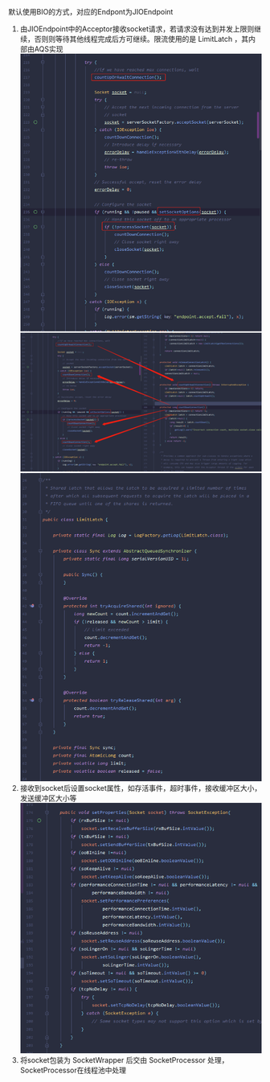
默认使用BIO的方式，对应的Endpont为JIOEndpoint

1. 由JIOEndpoint中的Acceptor接收socket请求，若请求没有达到并发上限则继续，否则则等待其他线程完成后方可继续。限流使用的是 LimitLatch ，其内部由AQS实现
![](images/2020-01-04-23-47-15.png)
![](images/2020-01-04-23-51-45.png)
![](images/2020-01-04-23-44-06.png)
2. 接收到socket后设置socket属性，如存活事件，超时事件，接收缓冲区大小，发送缓冲区大小等
![](images/2020-01-04-23-45-36.png)
3. 将socket包装为 SocketWrapper 后交由 SocketProcessor 处理，SocketProcessor在线程池中处理



